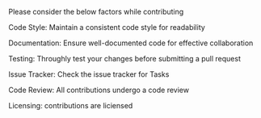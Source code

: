 Please consider the below factors while contributing

Code Style:
Maintain a consistent code style for readability 

Documentation:
Ensure well-documented code for effective collaboration

Testing:
Throughly test your changes before submitting a pull request

Issue Tracker:
Check the issue tracker for Tasks

Code Review:
All contributions undergo a code review

Licensing:
contributions are liciensed 
